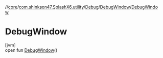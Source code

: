 //[core](../../../../index.md)/[com.shinkson47.SplashX6.utility](../../index.md)/[Debug](../index.md)/[DebugWindow](index.md)/[DebugWindow](-debug-window.md)

# DebugWindow

[jvm]\
open fun [DebugWindow](-debug-window.md)()
